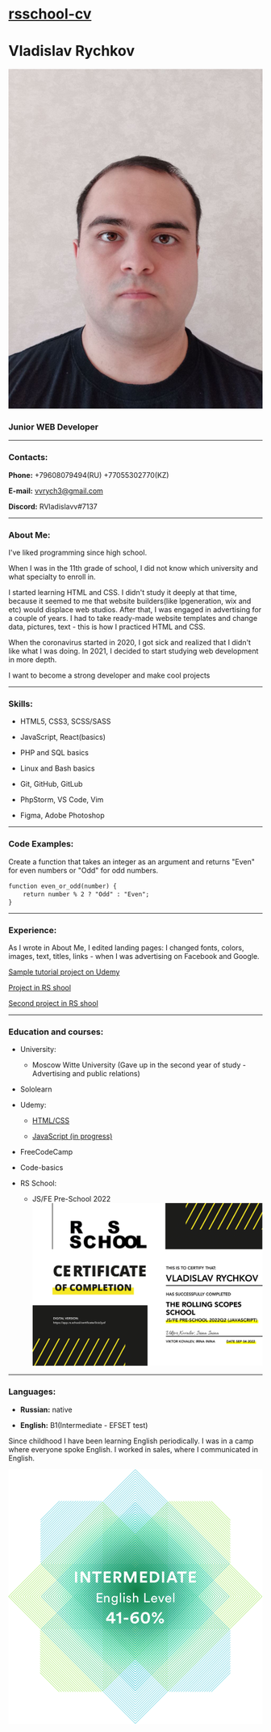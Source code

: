 # [rsschool-cv](https://github.com/RVladislavv)
# Vladislav Rychkov

![My photo](assets/img/photo.png)
### **Junior WEB Developer**
****
### **Contacts:**
**Phone:** +79608079494(RU) +77055302770(KZ)

**E-mail:** vvrych3@gmail.com

**Discord:** RVladislavv#7137

***

### **About Me:**
I've liked programming since high school. 

When I was in the 11th grade of school, I did not know which university and what specialty to enroll in. 

I started learning HTML and CSS. I didn't study it deeply at that time, because it seemed to me that website builders(like lpgeneration, wix and etc) would displace web studios. After that, I was engaged in advertising for a couple of years. I had to take ready-made website templates and change data, pictures, text - this is how I practiced HTML and CSS.

When the coronavirus started in 2020, I got sick and realized that I didn't like what I was doing.
In 2021, I decided to start studying web development in more depth.

I want to become a strong developer and make cool projects
***

### **Skills:**
* HTML5, CSS3, SCSS/SASS

* JavaScript, React(basics)

* PHP and SQL basics

* Linux and Bash basics

* Git, GitHub, GitLub

* PhpStorm, VS Code, Vim

* Figma, Adobe Photoshop

***

### **Code Examples:**

Create a function that takes an integer as an argument and returns "Even" for even numbers or "Odd" for odd numbers.

```
function even_or_odd(number) {
    return number % 2 ? "Odd" : "Even";
}
```

***

### **Experience:**
As I wrote in About Me, I edited landing pages: I changed fonts, colors, images, text, titles, links - when I was advertising on Facebook and Google.

[Sample tutorial project on Udemy](https://rvladislavv.github.io/)

[Project in RS shool](https://rolling-scopes-school.github.io/rvladislavv-JSFEPRESCHOOL2022Q2/travel/)

[Second project in RS shool](https://rolling-scopes-school.github.io/rvladislavv-JSFEPRESCHOOL2022Q2/momentum/)

***

### **Education and courses:**
* University:

    * Moscow Witte University (Gave up in the second year of study - Advertising and public relations)

* Sololearn


* Udemy:


    * [HTML/CSS](https://www.udemy.com/course/webdeveloper)


    * [JavaScript (in progress)](https://www.udemy.com/course/javascript_full/)


* FreeCodeCamp


* Code-basics


* RS School: 


    * JS/FE Pre-School 2022 ![Proof sertificat](assets/img/rschool.png)

***

### **Languages:**
* **Russian:**  native

* **English:**
B1(Intermediate - EFSET test)

Since childhood I have been learning English periodically. I was in a camp where everyone spoke English. I worked in sales, where I communicated in English.

![Proof English](assets/img/eng.png)
